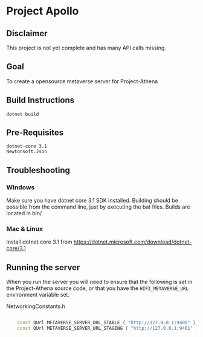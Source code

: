 # Project Apollo

## Disclaimer
This project is not yet complete and has many API calls missing. 

## Goal
To create a opensource metaverse server for Project-Athena

## Build Instructions

```
dotnet build
```

## Pre-Requisites

```
dotnet-core 3.1
Newtonsoft.Json
```


## Troubleshooting

### Windows
Make sure you have dotnet core 3.1 SDK installed. Building should be possible from the command line, just by executing the bat files. Builds are located in bin/

### Mac & Linux
Install dotnet core 3.1 from https://dotnet.microsoft.com/download/dotnet-core/3.1

## Running the server
When you run the server you will need to ensure that the following is set in the Project-Athena source code, or that you have the `HIFI_METAVERSE_URL` environment variable set.

NetworkingConstants.h
```c++

    const QUrl METAVERSE_SERVER_URL_STABLE { "http://127.0.0.1:9400" };
    const QUrl METAVERSE_SERVER_URL_STAGING { "http://127.0.0.1:9401" };

```